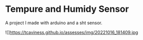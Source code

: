 # Tempure and Humidy Sensor

 A project I made with arduino and a sht sensor. 

 ![]https://tcaviness.github.io/assesses/img/20221016_181409.jpg
